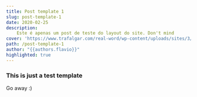```yaml
---
title: Post template 1
slug: post-template-1
date: 2020-02-25
description:
    Este é apenas um post de teste do layout do site. Don't mind
cover: 'https://www.trafalgar.com/real-word/wp-content/uploads/sites/3/2019/10/giant-panda-750x400.jpg'
path: /post-template-1
author: "{{authors.flavio}}"
highlighted: true
---
```


### This is just a test template

Go away :)